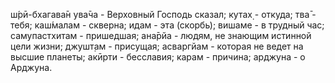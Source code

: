 ш́рӣ-бхагава̄н ува̄ча - Верховный Господь сказал; кутах̣ - откуда; тва̄ - тебя; каш́малам - скверна; идам - эта (скорбь); вишаме - в трудный час; самупастхитам - пришедшая; ана̄рйа - людям, не знающим истинной цели жизни; джушт̣ам - присущая; асваргйам - которая не ведет на высшие планеты; акӣрти - бесславия; карам - причина; арджуна - о Арджуна.